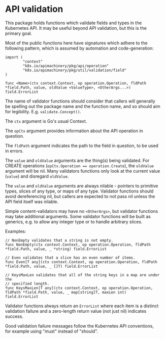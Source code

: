 # API validation

This package holds functions which validate fields and types in the Kubernetes
API. It may be useful beyond API validation, but this is the primary goal.

Most of the public functions here have signatures which adhere to the following
pattern, which is assumed by automation and code-generation:

```
import (
        "context"
        "k8s.io/apimachinery/pkg/api/operation"
        "k8s.io/apimachinery/pkg/util/validation/field"
)

func <Name>(ctx context.Context, op operation.Operation, fldPath *field.Path, value, oldValue <ValueType>, <OtherArgs...>) field.ErrorList
```

The name of validator functions should consider that callers will generally be
spelling out the package name and the function name, and so should aim for
legibility.  E.g. `validate.Concept()`.

The `ctx` argument is Go's usual Context.

The `opCtx` argument provides information about the API operation in question.

The `fldPath` argument indicates the path to the field in question, to be used
in errors.

The `value` and `oldValue` arguments are the thing(s) being validated.  For
CREATE operations (`opCtx.Operation == operation.Create`), the `oldValue`
argument will be nil.  Many validators functions only look at the current value
(`value`) and disregard `oldValue`.

The `value` and `oldValue` arguments are always nilable - pointers to primitive
types, slices of any type, or maps of any type.  Validator functions should
avoid dereferencing nil, but callers are expected to not pass nil unless the
API field itself was nilable.

Simple content-validators may have no `<OtherArgs>`, but validator functions
may take additional arguments.  Some validator functions will be built as
generics, e.g. to allow any integer type or to handle arbitrary slices.

Examples:

```
// NonEmpty validates that a string is not empty.
func NonEmpty(ctx context.Context, op operation.Operation, fldPath *field.Path, value, _ *string) field.ErrorList

// Even validates that a slice has an even number of items.
func Even[T any](ctx context.Context, op operation.Operation, fldPath *field.Path, value, _ []T) field.ErrorList

// KeysMaxLen validates that all of the string keys in a map are under the
// specified length.
func KeysMaxLen[T any](ctx context.Context, op operation.Operation, fldPath *field.Path, value, _ map[string]T, maxLen int) field.ErrorList
```

Validator functions always return an `ErrorList` where each item is a distinct
validation failure and a zero-length return value (not just nil) indicates
success.

Good validation failure messages follow the Kubernetes API conventions, for
example using "must" instead of "should".
